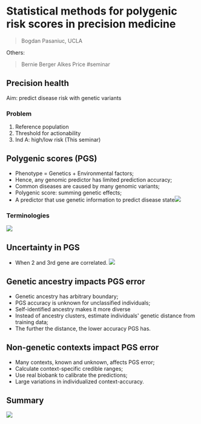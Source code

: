 # Statistical methods for polygenic risk scores in precision medicine

> Bogdan Pasaniuc, UCLA

Others:
> Bernie Berger
> Alkes Price
#seminar 
## Precision health

Aim: predict disease risk with genetic variants

### Problem

1. Reference population
2. Threshold for actionability
3. Ind A: high/low risk (This seminar)

## Polygenic scores (PGS)

- Phenotype = Genetics + Environmental factors;
- Hence, any genomic predictor has limited prediction accuracy;
- Common diseases are caused by many genomic variants;
- Polygenic score: summing genetic effects;
- A predictor that use genetic information to predict disease state![](Screenshot%202023-10-11%20at%2023.50.22.png)

### Terminologies

![](Screenshot%202023-10-11%20at%2023.51.49.png)

## Uncertainty in PGS

- When 2 and 3rd gene are correlated.
![](Screenshot%202023-10-11%20at%2023.54.34.png)

## Genetic ancestry impacts PGS error

- Genetic ancestry has arbitrary boundary;
- PGS accuracy is unknown for unclassified individuals;
- Self-identified ancestry makes it more diverse
- Instead of ancestry clusters, estimate individuals' genetic distance from training data;
- The further the distance, the lower accuracy PGS has.

## Non-genetic contexts impact PGS error

- Many contexts, known and unknown, affects PGS error;
- Calculate context-specific credible ranges;
- Use real biobank to calibrate the predictions;
- Large variations in individualized context-accuracy.

## Summary

![](Screenshot%202023-10-12%20at%2000.30.42.png)